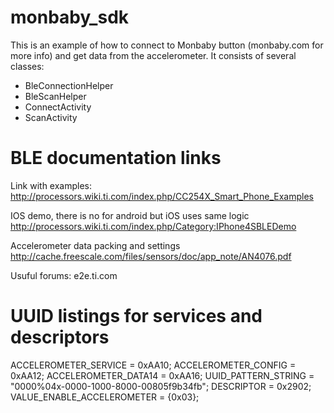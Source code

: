 # monbaby_sdk
This is an example of how to connect to Monbaby button (monbaby.com for more info) and get data from the accelerometer.
It consists of several classes:
* BleConnectionHelper
* BleScanHelper
* ConnectActivity
* ScanActivity

# BLE documentation links
Link with examples:
http://processors.wiki.ti.com/index.php/CC254X_Smart_Phone_Examples

IOS demo, there is no for android but iOS uses same logic
http://processors.wiki.ti.com/index.php/Category:IPhone4SBLEDemo

Accelerometer data packing and settings
http://cache.freescale.com/files/sensors/doc/app_note/AN4076.pdf

Usuful forums:
e2e.ti.com

# UUID listings for services and descriptors
ACCELEROMETER_SERVICE = 0xAA10;
ACCELEROMETER_CONFIG = 0xAA12;
ACCELEROMETER_DATA14 = 0xAA16;
UUID_PATTERN_STRING = "0000%04x-0000-1000-8000-00805f9b34fb";
DESCRIPTOR = 0x2902;
VALUE_ENABLE_ACCELEROMETER = {0x03};
